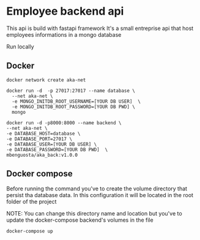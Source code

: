 # Employee backend api 
  
  This api is build with fastapi framework
  It's a small entreprise api that host employees informations in a mongo database
  
  Run locally
  ## Docker
  ```
  docker network create aka-net
  ```
  ```
  docker run -d  -p 27017:27017 --name database \
	--net aka-net \
	-e MONGO_INITDB_ROOT_USERNAME=[YOUR DB USER]  \
	-e MONGO_INITDB_ROOT_PASSWORD=[YOUR DB PWD] \
	mongo
  
  ```
  
  ```
 docker run -d -p8000:8000 --name backend \
--net aka-net \
-e DATABASE_HOST=database \
-e DATABASE_PORT=27017 \
-e DATABASE_USER=[YOUR DB USER] \
-e DATABASE_PASSWORD=[YOUR DB PWD]  \
mbenguosta/aka_back:v1.0.0

  ```

## Docker compose
Before running the command you've to create the volume directory that persist tha database data.
In this configuration it will be located in the root folder of the project

NOTE: You can change this directory name and location but you've to update the docker-compose backend's volumes in the file
```
docker-compose up
```
